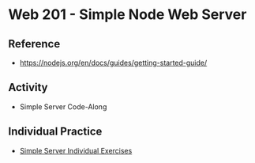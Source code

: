 # Web 201 - Simple Node Web Server

## Reference
- https://nodejs.org/en/docs/guides/getting-started-guide/

## Activity
- Simple Server Code-Along

## Individual Practice
- [Simple Server Individual Exercises](SimpleServerIndividualExercises.md)